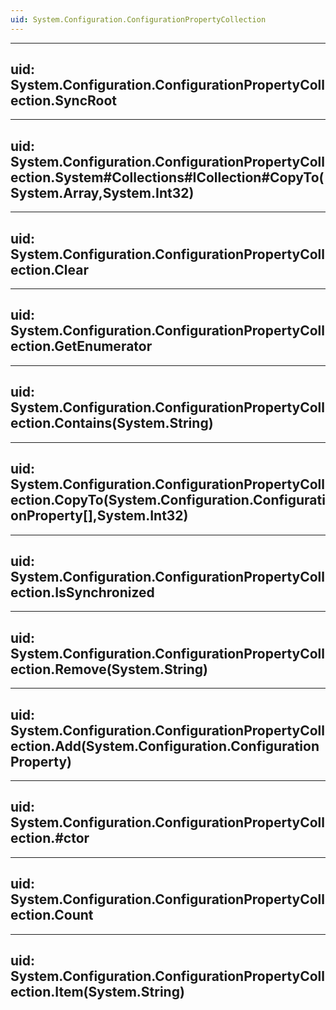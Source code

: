 ```yaml
---
uid: System.Configuration.ConfigurationPropertyCollection
---
```


---
uid: System.Configuration.ConfigurationPropertyCollection.SyncRoot
---

---
uid: System.Configuration.ConfigurationPropertyCollection.System#Collections#ICollection#CopyTo(System.Array,System.Int32)
---

---
uid: System.Configuration.ConfigurationPropertyCollection.Clear
---

---
uid: System.Configuration.ConfigurationPropertyCollection.GetEnumerator
---

---
uid: System.Configuration.ConfigurationPropertyCollection.Contains(System.String)
---

---
uid: System.Configuration.ConfigurationPropertyCollection.CopyTo(System.Configuration.ConfigurationProperty[],System.Int32)
---

---
uid: System.Configuration.ConfigurationPropertyCollection.IsSynchronized
---

---
uid: System.Configuration.ConfigurationPropertyCollection.Remove(System.String)
---

---
uid: System.Configuration.ConfigurationPropertyCollection.Add(System.Configuration.ConfigurationProperty)
---

---
uid: System.Configuration.ConfigurationPropertyCollection.#ctor
---

---
uid: System.Configuration.ConfigurationPropertyCollection.Count
---

---
uid: System.Configuration.ConfigurationPropertyCollection.Item(System.String)
---
